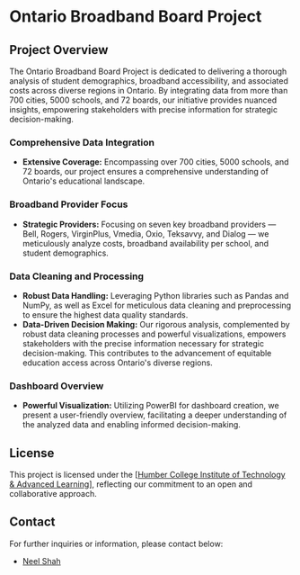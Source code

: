 # Ontario Broadband Board Project

## Project Overview

The Ontario Broadband Board Project is dedicated to delivering a thorough analysis of student demographics, broadband accessibility, and associated costs across diverse regions in Ontario. By integrating data from more than 700 cities, 5000 schools, and 72 boards, our initiative provides nuanced insights, empowering stakeholders with precise information for strategic decision-making.

### Comprehensive Data Integration

- **Extensive Coverage:** Encompassing over 700 cities, 5000 schools, and 72 boards, our project ensures a comprehensive understanding of Ontario's educational landscape.

### Broadband Provider Focus

- **Strategic Providers:** Focusing on seven key broadband providers — Bell, Rogers, VirginPlus, Vmedia, Oxio, Teksavvy, and Dialog — we meticulously analyze costs, broadband availability per school, and student demographics.

### Data Cleaning and Processing

- **Robust Data Handling:** Leveraging Python libraries such as Pandas and NumPy, as well as Excel for meticulous data cleaning and preprocessing to ensure the highest data quality standards.
- **Data-Driven Decision Making:** Our rigorous analysis, complemented by robust data cleaning processes and powerful visualizations, empowers stakeholders with the precise information necessary for strategic decision-making. This contributes to the advancement of equitable education access across Ontario's diverse regions.

### Dashboard Overview

- **Powerful Visualization:** Utilizing PowerBI for dashboard creation, we present a user-friendly overview, facilitating a deeper understanding of the analyzed data and enabling informed decision-making.

## License

This project is licensed under the [[Humber College Institute of Technology & Advanced Learning](https://humber.ca/legal-and-risk-management/assets/files/pdfs/policy_academic_pdfs/Copyright%20Policy%20FINAL%202022-1.pdf)], reflecting our commitment to an open and collaborative approach.

## Contact

For further inquiries or information, please contact below:

- [Neel Shah](mailto:your.neelshah3100@gmail.com)
